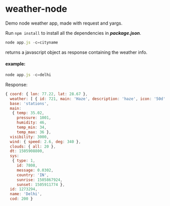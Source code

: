 # weather-node

Demo node weather app, made with request and yargs.

Run ```npm install``` to install all the dependencies in _**package.json**_.

```js
node app.js -c=cityname
```

returns a javascript object as response containing the weather info.

#### example:

```js
node app.js -c=delhi
```

Response:

```js
{ coord: { lon: 77.22, lat: 28.67 },
  weather: [ { id: 721, main: 'Haze', description: 'haze', icon: '50d' } ],
  base: 'stations',
  main: 
   { temp: 35.02,
     pressure: 1001,
     humidity: 46,
     temp_min: 34,
     temp_max: 36 },
  visibility: 3000,
  wind: { speed: 2.6, deg: 340 },
  clouds: { all: 20 },
  dt: 1505908800,
  sys: 
   { type: 1,
     id: 7808,
     message: 0.0302,
     country: 'IN',
     sunrise: 1505867924,
     sunset: 1505911774 },
  id: 1273294,
  name: 'Delhi',
  cod: 200 }
```



